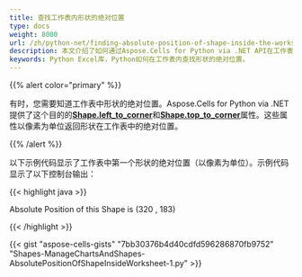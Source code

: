 ```yaml
---
title: 查找工作表内形状的绝对位置
type: docs
weight: 8000
url: /zh/python-net/finding-absolute-position-of-shape-inside-the-worksheet/
description: 本文介绍了如何通过Aspose.Cells for Python via .NET API在工作表内查找形状的绝对位置。
keywords: Python Excel库，Python如何在工作表内查找形状的绝对位置。
---
```


{{% alert color="primary" %}}

有时，您需要知道工作表中形状的绝对位置。Aspose.Cells for Python via .NET提供了这个目的的[**Shape.left_to_corner**](https://reference.aspose.com/cells/python-net/aspose.cells.drawing/shape/left_to_corner)和[**Shape.top_to_corner**](https://reference.aspose.com/cells/python-net/aspose.cells.drawing/shape/top_to_corner)属性。这些属性以像素为单位返回形状在工作表中的绝对位置。

{{% /alert %}}

以下示例代码显示了工作表中第一个形状的绝对位置（以像素为单位）。示例代码显示了以下控制台输出：

{{< highlight java >}}

Absolute Position of this Shape is (320 , 183)

{{< /highlight >}}

{{< gist "aspose-cells-gists" "7bb30376b4d40cdfd596286870fb9752" "Shapes-ManageChartsAndShapes-AbsolutePositionOfShapeInsideWorksheet-1.py" >}}
